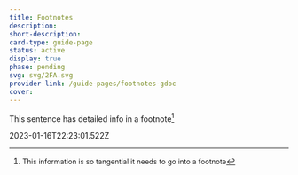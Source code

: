 ```yaml
---
title: Footnotes
description: 
short-description: 
card-type: guide-page
status: active
display: true
phase: pending
svg: svg/2FA.svg
provider-link: /guide-pages/footnotes-gdoc
cover: 
---
```

<div class="content-section">
<div class="section-container" markdown="1">

This sentence has detailed info in a footnote[^1]

[^1]: <span style='font-size:0.91em'>This information is so tangential it needs to go into a footnote</span>
</div>
</div> 2023-01-16T22:23:01.522Z